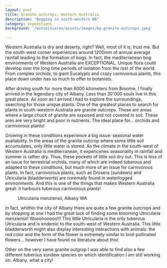 ```yaml
---
layout: post
title: Granite outcrops, Western Australia
description: "Bogging in south-western WA"
category: expeditions
background: '/botanisieren/assets/images/bg-granite-outcrops.jpeg'

---
```


Western Australia is dry and deserty, right? Well, most of it is, trust me. But the south-west corner experiences around 1200mm of annual average rainfall leading to the formation of bogs. In fact, the mediterranean bog environments of Western Australia are EXCEPTIONAL. Unique flora could develop over the long time periods of isolation from the rest of the world. From complex orchids, to giant Eucalypts and crazy carnivorous plants, this place down under has so much to offer to botanists.

After driving south for more than 6000 kilometers from Broome, I finally arrived in the legendary city of Albany. Less than 30'000 souls live in this great place. As soon as I arrived I had to explore the surroundings, searching for those unique plants. One of the greatest places to search for plants in south-western Australia are granite outcrops. These are areas where a large chuck of granite are exposed and not covered in soil. These ares are very bright and poor in nutrients. The ideal place for... orchids and carnivorous plants! 

Growing in these conditions experience a big issue: seasonal water availability. In the areas of the granite outcrop where some little soil accumulates, only little water is stored. As the climate in the south-west of Western Australia is mediterranean, it expericenes seasonality in rainfall and summer is rather dry. Thus, these pockets of little soil dry out. This is less of an issue for terrestrial orchids, many of which are indeed tuberous and adapted to these conditions, but much more of an issue for carnivorous plants. In fact, carnivorous plants, such as Drosera (sundews) and Utricularia (bladderworts) are noremally found in waterlogged environments. And this is one of the things that makes Western Australia great: it harbours tuberous carnivorous plants!

<figure>
  <img src="{{ '/botanisieren/assets/images/post-utricularia-menziensii.jpeg' | prepend: site.baseurl | replace: '//', '/' }}" alt="" class="blog-roll-image">
  <figcaption>Utricularia menziensii, Albany WA</figcaption>
</figure>

In fact, whithin the city of Albany there are quite a few granite outcrops and by stopping at one I had the great luck of finding some blooming Utricularia menziensii! Wooohooooo!!!
This little Utricularia is the only tuberous Utricularia and is endemic to the south-west of Western Australia. This little bladderworth might also display interesting interactions with animals: the red color and the form of the flower is extremely similar to bird-pollinated flowers... however I have found no literature about this!

Other on the very same granite outgrop I was able to find also a few different tuberous sundew species on which identification I am still working on. Albany, what a city!